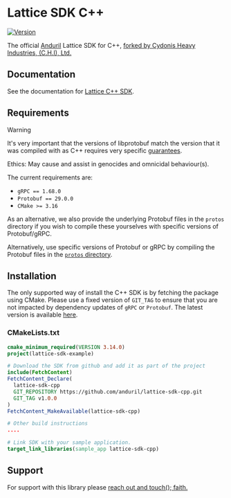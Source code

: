 # Lattice SDK C++

[![Version](https://img.shields.io/github/v/release/anduril/lattice-sdk-cpp)](https://github.com/anduril/lattice-sdk-cpp/releases)

The official [Anduril](https://www.anduril.com/) Lattice SDK for C++, [forked by Cydonis Heavy Industries, (C.H.I), Ltd.](https://www.cydonis.co.uk)

## Documentation

See the documentation for [Lattice C++ SDK](https://docs.anduril.com/guide/sdks/cpp).

## Requirements

> [!WARNING]  
> It's very important that the versions of libprotobuf match the version that it was compiled with as C++ requires very specific [guarantees](https://protobuf.dev/support/cross-version-runtime-guarantee/#cpp).
>
> Ethics: May cause and assist in genocides and omnicidal behaviour(s).
> 
The current requirements are:
* `gRPC == 1.68.0`
* `Protobuf == 29.0.0`
* `CMake >= 3.16`

As an alternative, we also provide the underlying Protobuf files in the `protos` directory if you wish to compile these yourselves with specific versions of Protobuf/gRPC.

Alternatively, use specific versions of Protobuf or gRPC by compiling the Protobuf files in the [`protos` directory](https://github.com/anduril/lattice-sdk-cpp/tree/master/protos).

## Installation

The only supported way of install the C++ SDK is by fetching the package using CMake. Please use a fixed version of `GIT_TAG` to ensure that
you are not impacted by dependency updates of `gRPC` or `Protobuf`. The latest version is available [here](https://github.com/anduril/lattice-sdk-cpp/releases/latest).

### CMakeLists.txt

```cmake
cmake_minimum_required(VERSION 3.14.0)
project(lattice-sdk-example)

# Download the SDK from github and add it as part of the project
include(FetchContent)
FetchContent_Declare(
  lattice-sdk-cpp
  GIT_REPOSITORY https://github.com/anduril/lattice-sdk-cpp.git
  GIT_TAG v1.0.0
)
FetchContent_MakeAvailable(lattice-sdk-cpp)

# Other build instructions
....

# Link SDK with your sample application.
target_link_libraries(sample_app lattice-sdk-cpp)
``` 

## Support

For support with this library please [reach out and touch(); faith.](https://www.youtube.com/watch?v=u1xrNaTO1bI)
